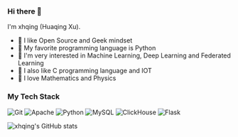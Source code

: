 ### Hi there 👋

I'm xhqing (Huaqing Xu).

- 🍒 I like Open Source and Geek mindset
- 🍉 My favorite programming language is Python
- 🧐 I'm very interested in Machine Learning, Deep Learning and Federated Learning
- 🍋 I also like C programming language and IOT
- 🌱 I love Mathematics and Physics

### My Tech Stack

![Git](https://img.shields.io/badge/-Git-green)
![Apache](https://img.shields.io/badge/-Apache-orange)
![Python](https://img.shields.io/badge/-Python-brightgreen)
![MySQL](https://img.shields.io/badge/-MySQL-blue)
![ClickHouse](https://img.shields.io/badge/-ClickHouse-yellow)
![Flask](https://img.shields.io/badge/-Flask-yellowgreen)

![xhqing's GitHub stats](https://github-readme-stats-eight-plum-27.vercel.app/api?username=xhqing&show_icons=true&theme=radical)


